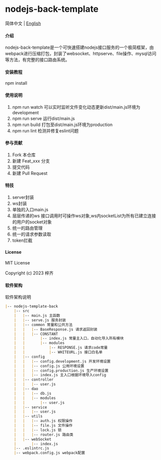 # nodejs-back-template

简体中文 | [English](./README.en.md)

#### 介绍
nodejs-back-template是一个可快速搭建nodejs接口服务的一个极简框架，由webpack进行压缩打包，封装了websocket、httpserve、file操作、mysql访问等方法，有完整的接口路由系统。

#### 安装教程

npm install

#### 使用说明

1. npm run watch 可以实时监听文件变化动态更新dist/main.js环境为development
2. npm run serve 运行dist/main.js
3. npm run build 打包至dist/main.js环境为production
4. npm run lint 检测并修复eslint问题

#### 参与贡献

1.  Fork 本仓库
2.  新建 Feat_xxx 分支
3.  提交代码
4.  新建 Pull Request


#### 特技

1.  server封装
2.  ws封装
3.  单独的入口main.js
4.  层层传递的ws 接口调用时可操作ws对象,ws内socketList为所有已建立连接的用户的socket对象
5.  统一的路由管理
6.  统一的请求参数读取
7. token拦截

#### License

MIT License

Copyright (c) 2023 梓齐

#### 软件架构

软件架构说明

```md
|-- nodejs-template-back
    |-- src
    |   |-- main.js 主函数
    |   |-- serve.js 服务封装
    |   |-- common 常量和公共方法
    |   |   |-- BaseResponse.js 请求返回封装
    |   |   |-- CONSTANT
    |   |       |-- index.js 常量主入口，自动化导入所有模块
    |   |       |-- modules
    |   |           |-- RESPONSE.js 请求code常量
    |   |           |-- WHITEURL.js 接口白名单
    |   |-- config
    |   |   |-- config.development.js 开发环境设置
    |   |   |-- config.js 公用环境设置
    |   |   |-- config.production.js 生产环境设置
    |   |   |-- index.js 主入口根据环境导入config
    |   |-- controller
    |   |   |-- user.js
    |   |-- dao
    |   |   |-- db.js
    |   |   |-- modules
    |   |       |-- user.js
    |   |-- service
    |   |   |-- user.js
    |   |-- utils
    |   |   |-- auth.js 权限操作
    |   |   |-- file.js 文件操作
    |   |   |-- lock.js 锁
    |   |   |-- router.js 路由类
    |   |-- webSocket
    |       |-- index.js
    |-- .eslintrc.js
    |-- webpack.config.js webpack配置

```
